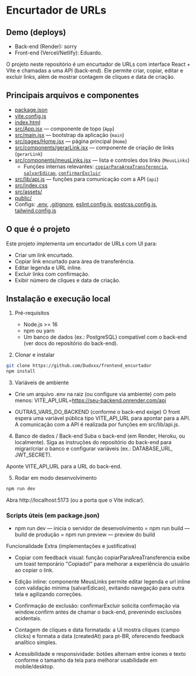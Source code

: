 # Encurtador de URLs

## Demo (deploys)
- Back-end (Render): sorry 
- Front-end (Vercel/Netlify): Eduardo.  

O projeto neste repositório é um encurtador de URLs com interface React + Vite e chamadas a uma API (back-end). Ele permite criar, copiar, editar e excluir links, além de mostrar contagem de cliques e data de criação.

## Principais arquivos e componentes
- [package.json](package.json)  
- [vite.config.js](vite.config.js)  
- [index.html](index.html)  
- [src/App.jsx](src/App.jsx) — componente de topo (`App`)  
- [src/main.jsx](src/main.jsx) — bootstrap da aplicação (`main`)  
- [src/pages/Home.jsx](src/pages/Home.jsx) — página principal (`Home`)  
- [src/components/gerarLink.jsx](src/components/gerarLink.jsx) — componente de criação de links (`gerarLink`)  
- [src/components/meusLinks.jsx](src/components/meusLinks.jsx) — lista e controles dos links (`MeusLinks`)  
  - Funções internas relevantes: [`copiarParaAreaTransferencia`](src/components/meusLinks.jsx), [`salvarEdicao`](src/components/meusLinks.jsx), [`confirmarExcluir`](src/components/meusLinks.jsx)  
- [src/lib/api.js](src/lib/api.js) — funções para comunicação com a API (`api`)  
- [src/index.css](src/index.css)  
- [src/assets/](src/assets)  
- [public/](public)  
- Configs: [.env](.env), [.gitignore](.gitignore), [eslint.config.js](eslint.config.js), [postcss.config.js](postcss.config.js), [tailwind.config.js](tailwind.config.js)

## O que é o projeto
Este projeto implementa um encurtador de URLs com UI para:
- Criar um link encurtado.
- Copiar link encurtado para área de transferência.
- Editar legenda e URL inline.
- Excluir links com confirmação.
- Exibir número de cliques e data de criação.

## Instalação e execução local

1. Pré-requisitos
   - Node.js >= 16
   - npm ou yarn
   - Um banco de dados (ex.: PostgreSQL) compatível com o back-end (ver docs do repositório do back-end).

2. Clonar e instalar
```sh
git clone https://github.com/Dudxxx/frontend_encurtador
npm install
```


3. Variáveis de ambiente
- Crie um arquivo .env na raiz (ou configure via ambiente) com pelo menos:
VITE_API_URL=https://seu-backend.onrender.com/api

- OUTRAS_VARS_DO_BACKEND (conforme o back-end exige)
O front espera uma variável pública tipo VITE_API_URL para apontar para a API. A comunicação com a API é realizada por funções em src/lib/api.js.

4. Banco de dados / Back-end
Suba o back-end (em Render, Heroku, ou localmente). Siga as instruções do repositório do back-end para migrar/criar o banco e configurar variáveis (ex.: DATABASE_URL, JWT_SECRET).

Aponte VITE_API_URL para a URL do back-end.

5. Rodar em modo desenvolvimento

```bash
npm run dev
```

Abra http://localhost:5173 (ou a porta que o Vite indicar).


### Scripts úteis (em package.json)

- npm run dev — inicia o servidor de desenvolvimento
= npm run build — build de produção
= npm run preview — preview do build

Funcionalidade Extra (implementações e justificativa)

- Copiar com feedback visual: função copiarParaAreaTransferencia exibe um toast temporário "Copiado!" para melhorar a experiência do usuário ao copiar o link.

- Edição inline: componente MeusLinks permite editar legenda e url inline com validação mínima (salvarEdicao), evitando navegação para outra tela e agilizando correções.

- Confirmação de exclusão: confirmarExcluir solicita confirmação via window.confirm antes de chamar o back-end, prevenindo exclusões acidentais.

- Contagem de cliques e data formatada: a UI mostra cliques (campo clicks) e formata a data (createdAt) para pt-BR, oferecendo feedback analítico simples.

- Acessibilidade e responsividade: botões alternam entre ícones e texto conforme o tamanho da tela para melhorar usabilidade em mobile/desktop.

